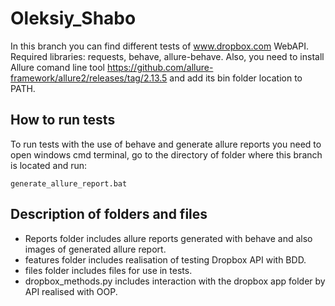 # Oleksiy_Shabo

In this branch you can find different tests of www.dropbox.com WebAPI.
Required libraries: requests, behave, allure-behave. Also, you need to install Allure comand line tool <https://github.com/allure-framework/allure2/releases/tag/2.13.5> and add its bin folder location to PATH.

## How to run tests

To run tests with the use of behave and generate allure reports you need to open windows cmd terminal, go to the directory of folder where this branch is located and run: 
```
generate_allure_report.bat
```

## Description of folders and files

- Reports folder includes allure reports generated with behave and also images of generated allure report.
- features folder includes realisation of testing Dropbox API with BDD.
- files folder includes files for use in tests.
- dropbox_methods.py includes interaction with the dropbox app folder by API realised with OOP.